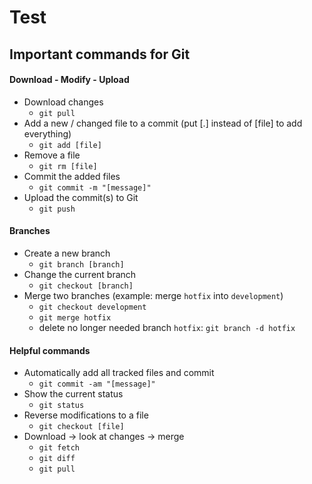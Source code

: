 # Test

## Important commands for Git

#### Download - Modify - Upload

- Download changes
  - `git pull`
- Add a new / changed file to a commit (put [.] instead of [file] to add everything)
  - `git add [file]`
- Remove a file
  - `git rm [file]`
- Commit the added files
  - `git commit -m "[message]"`
- Upload the commit(s) to Git
  - `git push`

#### Branches

- Create a new branch
  - `git branch [branch]`
- Change the current branch
  - `git checkout [branch]`
- Merge two branches (example: merge `hotfix` into `development`)
  - `git checkout development`
  - `git merge hotfix`
  - delete no longer needed branch `hotfix`: `git branch -d hotfix`

#### Helpful commands

- Automatically add all tracked files and commit
  - `git commit -am "[message]"`
- Show the current status
  - `git status`
- Reverse modifications to a file
  - `git checkout [file]`
- Download -> look at changes -> merge
  - `git fetch`
  - `git diff`
  - `git pull`
